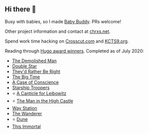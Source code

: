 ## Hi there 👋

Busy with babies, so I made [Baby Buddy](https://github.com/babybuddy/babybuddy). PRs welcome!

Other project information and contact at [chrxs.net](https://chrxs.net).

Spend work time hacking on [Crosscut.com](https://crosscut.com) and [KCTS9.org](https://www.kcts9.org).

Reading through [Hugo award winners](https://en.wikipedia.org/wiki/Hugo_Award_for_Best_Novel). Completed as of July 2020:
 - [The Demolished Man](https://en.wikipedia.org/wiki/The_Demolished_Man)
 - [Double Star](https://en.wikipedia.org/wiki/Double_Star)
 - [They'd Rather Be Right](https://en.wikipedia.org/wiki/They%27d_Rather_Be_Right)
 - [The Big Time](https://en.wikipedia.org/wiki/The_Big_Time_(novel))
 - [A Case of Conscience](https://en.wikipedia.org/wiki/A_Case_of_Conscience)
 - [Starship Troopers](https://en.wikipedia.org/wiki/Starship_Troopers)
 - ⭐ [A Canticle for Leibowitz](https://en.wikipedia.org/wiki/A_Canticle_for_Leibowitz)
 - ⭐ [The Man in the High Castle](https://en.wikipedia.org/wiki/The_Man_in_the_High_Castle)
 - [Way Station](https://en.wikipedia.org/wiki/Way_Station_(novel))
 - [The Wanderer](https://en.wikipedia.org/wiki/The_Wanderer_(Leiber_novel))
 - ⭐ [Dune](https://en.wikipedia.org/wiki/Dune_(novel))
 - [This Immortal](https://en.wikipedia.org/wiki/This_Immortal)

<!--
**cdubz/cdubz** is a ✨ _special_ ✨ repository because its `README.md` (this file) appears on your GitHub profile.

Here are some ideas to get you started:

- 🔭 I’m currently working on ...
- 🌱 I’m currently learning ...
- 👯 I’m looking to collaborate on ...
- 🤔 I’m looking for help with ...
- 💬 Ask me about ...
- 📫 How to reach me: ...
- 😄 Pronouns: ...
- ⚡ Fun fact: ...
-->
